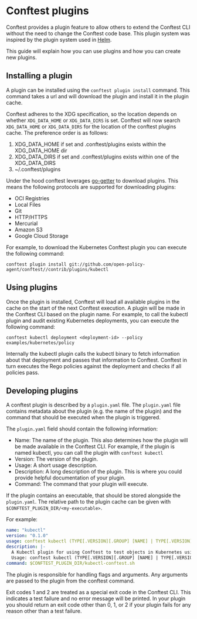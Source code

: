 # Conftest plugins

Conftest provides a plugin feature to allow others to extend the Conftest CLI without the need to change the Conftest code base. This plugin system was inspired by the plugin system used in [Helm](https://github.com/helm/helm).

This guide will explain how you can use plugins and how you can create new plugins.

## Installing a plugin

A plugin can be installed using the `conftest plugin install` command. This command takes a url and will download the plugin and install it in the plugin cache.

Conftest adheres to the XDG specification, so the location depends on whether `XDG_DATA_HOME` or `XDG_DATA_DIRS` is set. Conftest will now search `XDG_DATA_HOME` or `XDG_DATA_DIRS` for the location of the conftest plugins cache. The preference order is as follows:

1. XDG_DATA_HOME if set and .conftest/plugins exists within the XDG_DATA_HOME dir
2. XDG_DATA_DIRS if set and .conftest/plugins exists within one of the XDG_DATA_DIRS
3. ~/.conftest/plugins

Under the hood conftest leverages [go-getter](https://github.com/hashicorp/go-getter) to download plugins. This means the following protocols are supported for downloading plugins:

- OCI Registries
- Local Files
- Git
- HTTP/HTTPS
- Mercurial
- Amazon S3
- Google Cloud Storage

For example, to download the Kubernetes Conftest plugin you can execute the following command:

```console
conftest plugin install git://github.com/open-policy-agent/conftest//contrib/plugins/kubectl
```

## Using plugins

Once the plugin is installed, Conftest will load all available plugins in the cache on the start of the next Conftest execution. A plugin will be made in the Conftest CLI based on the plugin name. For example, to call the kubectl plugin and audit existing Kubernetes deployments, you can execute the following command:

```console
conftest kubectl deployment <deployment-id> --policy examples/kubernetes/policy
```

Internally the kubectl plugin calls the kubectl binary to fetch information about that deployment and passes that information to Conftest. Conftest in turn executes the Rego policies against the deployment and checks if all policies pass.

## Developing plugins

A conftest plugin is described by a `plugin.yaml` file. The `plugin.yaml` file contains metadata about the plugin (e.g. the name of the plugin) and the command that should be executed when the plugin is triggered.

The `plugin.yaml` field should contain the following information:

- Name: The name of the plugin. This also determines how the plugin will be made available in the Conftest CLI. For example, if the plugin is named kubectl, you can call the plugin with `conftest kubectl`
- Version: The version of the plugin.
- Usage: A short usage description.
- Description: A long description of the plugin. This is where you could provide helpful documentation of your plugin.
- Command: The command that your plugin will execute.

If the plugin contains an executable, that should be stored alongside the `plugin.yaml`. The relative path to the plugin cache can be given with `$CONFTEST_PLUGIN_DIR/<my-executable>`.

For example:

```yaml
name: "kubectl"
version: "0.1.0"
usage: conftest kubectl (TYPE[.VERSION][.GROUP] [NAME] | TYPE[.VERSION][.GROUP]/NAME).
description: |-
  A Kubectl plugin for using Conftest to test objects in Kubernetes using Open Policy Agent.
  Usage: conftest kubectl (TYPE[.VERSION][.GROUP] [NAME] | TYPE[.VERSION][.GROUP]/NAME).
command: $CONFTEST_PLUGIN_DIR/kubectl-conftest.sh
```

The plugin is responsible for handling flags and arguments. Any arguments are passed to the plugin from the conftest command.

Exit codes 1 and 2 are treated as a special exit code in the Conftest CLI. This indicates a test failure and no error message will be printed. In your plugin you should return an exit code other than 0, 1, or 2 if your plugin fails for any reason other than a test failure.
